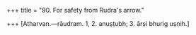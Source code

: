 +++
title = "90. For safety from Rudra's arrow."

+++
[Atharvan.—rāudram. 1, 2. anuṣṭubh; 3. ārṣi bhurig uṣṇih.]
